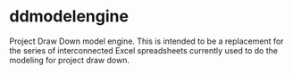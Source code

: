 # ddmodelengine

Project Draw Down model engine. This is intended to be a replacement for the series of interconnected Excel spreadsheets currently used to do the modeling for project draw down.